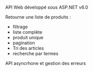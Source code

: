 API Web développé sous ASP.NET v6.0 

Retourne une liste de produits :
- filtrage
- liste complète
- produit unique
- pagination
- Tri des articles
- recherche par termes

API asyncrhone et gestion des erreurs